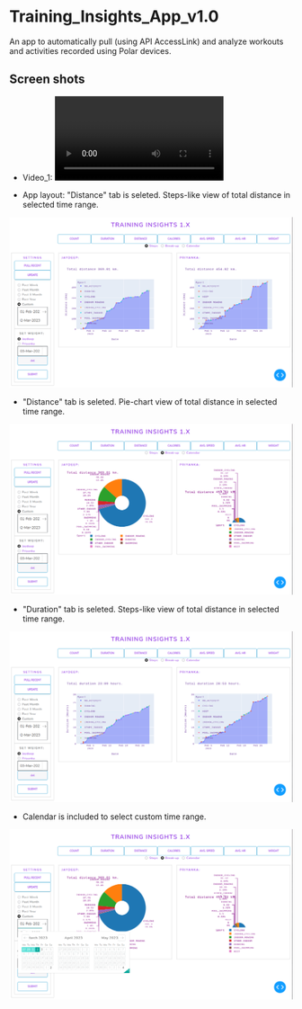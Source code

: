 # Training_Insights_App_v1.0
 An app to automatically pull (using API AccessLink) and analyze workouts and activities recorded using Polar devices.
 
 ## Screen shots
 
 * Video_1:
 ![video_1](https://github.com/jaydeepsb/Training_Insights_App_v1.0/blob/main/screen_shots/App_video_short.webm)
 
 
 
 * App layout: "Distance" tab is seleted. Steps-like view of total distance in selected time range.
 
 ![image_1](https://github.com/jaydeepsb/Training_Insights_App_v1.0/blob/main/screen_shots/image_1.png)
 
 
 * "Distance" tab is seleted. Pie-chart view of total distance in selected time range.
 
 ![image_2](https://github.com/jaydeepsb/Training_Insights_App_v1.0/blob/main/screen_shots/image_2.png)
 

 * "Duration" tab is seleted. Steps-like view of total distance in selected time range.

 ![image_3](https://github.com/jaydeepsb/Training_Insights_App_v1.0/blob/main/screen_shots/image_3.png)
 

 * Calendar is included to select custom time range.

 ![image_4](https://github.com/jaydeepsb/Training_Insights_App_v1.0/blob/main/screen_shots/image_4.png)



